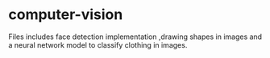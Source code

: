 # computer-vision

Files includes face detection implementation ,drawing shapes in images and a neural network model to classify clothing in images.
